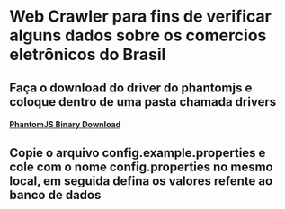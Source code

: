 # Web Crawler para fins de verificar alguns dados sobre os comercios eletrônicos do Brasil

## Faça o download do driver do phantomjs e coloque dentro de uma pasta chamada  drivers

#### [PhantomJS Binary Download](http://phantomjs.org/download.html)

## Copie o arquivo config.example.properties e cole com o nome config.properties no mesmo local, em seguida defina os valores refente ao banco de dados



